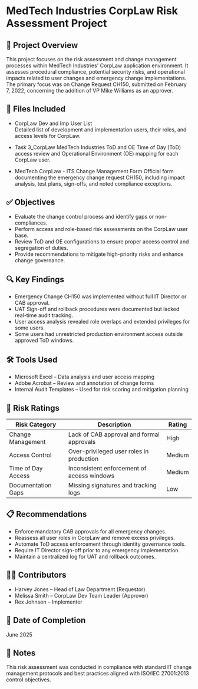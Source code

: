 # MedTech Industries CorpLaw Risk Assessment Project

## 📌 Project Overview

This project focuses on the risk assessment and change management processes within MedTech Industries' CorpLaw application environment. It assesses procedural compliance, potential security risks, and operational impacts related to user changes and emergency change implementations. The primary focus was on Change Request CH150, submitted on February 7, 2022, concerning the addition of VP Mike Williams as an approver.

## 📁 Files Included

- CorpLaw Dev and Imp User List  
  Detailed list of development and implementation users, their roles, and access levels for CorpLaw.

- Task 3_CorpLaw MedTech Industries ToD and OE
  Time of Day (ToD) access review and Operational Environment (OE) mapping for each CorpLaw user.

- MedTech CorpLaw - ITS Change Management Form 
  Official form documenting the emergency change request CH150, including impact analysis, test plans, sign-offs, and noted compliance exceptions.

## ✅ Objectives

- Evaluate the change control process and identify gaps or non-compliances.
- Perform access and role-based risk assessments on the CorpLaw user base.
- Review ToD and OE configurations to ensure proper access control and segregation of duties.
- Provide recommendations to mitigate high-priority risks and enhance change governance.

## 🔍 Key Findings

- Emergency Change CH150 was implemented without full IT Director or CAB approval.
- UAT Sign-off and rollback procedures were documented but lacked real-time audit tracking.
- User access analysis revealed role overlaps and extended privileges for some users.
- Some users had unrestricted production environment access outside approved ToD windows.

## 🛠️ Tools Used

- Microsoft Excel – Data analysis and user access mapping
- Adobe Acrobat – Review and annotation of change forms
- Internal Audit Templates – Used for risk scoring and mitigation planning

## 🔐 Risk Ratings

| Risk Category         | Description                                     | Rating  |
|-----------------------|-------------------------------------------------|---------|
| Change Management     | Lack of CAB approval and formal approvals       | High    |
| Access Control        | Over-privileged user roles in production        | Medium  |
| Time of Day Access    | Inconsistent enforcement of access windows      | Medium  |
| Documentation Gaps    | Missing signatures and tracking logs            | Low     |

## 📋 Recommendations

- Enforce mandatory CAB approvals for all emergency changes.
- Reassess all user roles in CorpLaw and remove excess privileges.
- Automate ToD access enforcement through identity governance tools.
- Require IT Director sign-off prior to any emergency implementation.
- Maintain a centralized log for UAT and rollback outcomes.

## 👨‍💼 Contributors

- Harvey Jones – Head of Law Department (Requestor)
- Melissa Smith – CorpLaw Dev Team Leader (Approver)
- Rex Johnson – Implementer

## 📅 Date of Completion

June 2025

## 📝 Notes

This risk assessment was conducted in compliance with standard IT change management protocols and best practices aligned with ISO/IEC 27001:2013 control objectives.
